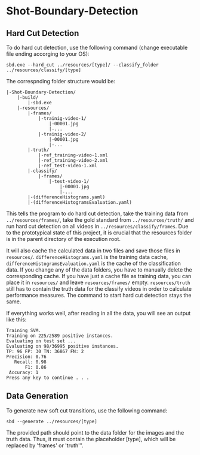 # Shot-Boundary-Detection

## Hard Cut Detection

To do hard cut detection, use the following command (change executable file ending accorging to your OS):

`sbd.exe --hard_cut ../resources/[type]/ --classify_folder ../resources/classify/[type]`

The correspnding folder structure would be:
    
    |-Shot-Boundary-Detection/
        |-build/
            |-sbd.exe
        |-resources/
            |-frames/
                |-trainig-video-1/
                    |-00001.jpg
                    |-...
                |-trainig-video-2/
                    |-00001.jpg
                    |-...
            |-truth/
                |-ref_training-video-1.xml
                |-ref_training-video-2.xml
                |-ref_test-video-1.xml
            |-classify/
                |-frames/
                    |-test-video-1/
                        |-00001.jpg
                        |-...
            |-(differenceHistograms.yaml)
            |-(differenceHistogramsEvaluation.yaml)
            
This tells the program to do hard cut detection, take the training data from `../resources/frames/`, take the gold standard from `../resources/truth/` and run hard cut detection on all videos in `../resources/classify/frames`.
Due to the prototypical state of this project, it is crucial that the resources folder is in the parent directory of the execution root.

It will also cache the calculated data in two files and save those files in `resources/`. `differenceHistograms.yaml` is the training data cache, `differenceHistogramsEvaluation.yaml` is the cache of the classification data. If you change any of the data folders, you have to manually delete the corresponding cache. 
If you have just a cache file as training data, you can place it in `resources/` and leave `resources/frames/` empty. `resources/truth` still has to contain the truth data for the classify videos in order to calculate performance measures. The command to start hard cut detection stays the same.

If everything works well, after reading in all the data, you will see an output like this:
    
    Training SVM.
    Training on 225/2589 positive instances.
    Evaluating on test set ...
    Evaluating on 98/36995 positive instances.
    TP: 96 FP: 30 TN: 36867 FN: 2
    Precision: 0.76
       Recall: 0.98
           F1: 0.86
     Accuracy: 1
    Press any key to continue . . .

## Data Generation

To generate new soft cut transitions, use the following command:

`sbd --generate ../resources/[type]`

The provided path should point to the data folder for the images and the truth data.
Thus, it must contain the placeholder [type], which will be replaced by 'frames' or 'truth'".
